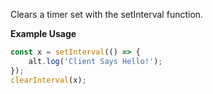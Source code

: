 Clears a timer set with the setInterval function.

**Example Usage**

```js
const x = setInterval(() => {
    alt.log('Client Says Hello!');
});
clearInterval(x);
```
